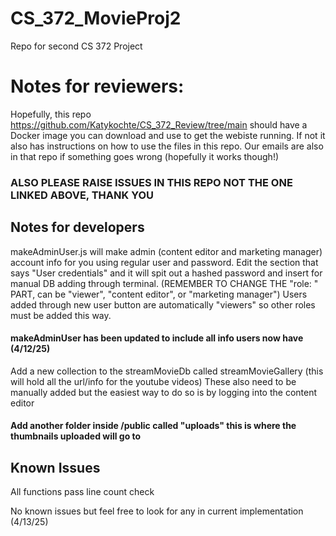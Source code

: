 # CS_372_MovieProj2
Repo for second CS 372 Project

# Notes for reviewers: 
Hopefully, this repo https://github.com/Katykochte/CS_372_Review/tree/main should have a Docker image you 
can download and use to get the webiste running. If not it also has instructions on how to use the files 
in this repo. Our emails are also in that repo if something goes wrong (hopefully it works though!)
### ALSO PLEASE RAISE ISSUES IN THIS REPO NOT THE ONE LINKED ABOVE, THANK YOU 





## Notes for developers

makeAdminUser.js will make admin (content editor and marketing manager) account info for you using regular user and password. 
Edit the section that says "User credentials" and it will spit out a hashed password and insert for manual DB adding through terminal. (REMEMBER TO CHANGE THE "role: " PART, can be "viewer", "content editor", or "marketing manager") Users added through new user button are automatically "viewers" so other roles must be added this way. 
#### makeAdminUser has been updated to include all info users now have (4/12/25)

Add a new collection to the streamMovieDb called streamMovieGallery (this will hold all the url/info for the youtube videos)
These also need to be manually added but the easiest way to do so is by logging into the content editor 

#### Add another folder inside /public called "uploads" this is where the thumbnails uploaded will go to

## Known Issues
All functions pass line count check 

No known issues but feel free to look for any in current implementation (4/13/25)

